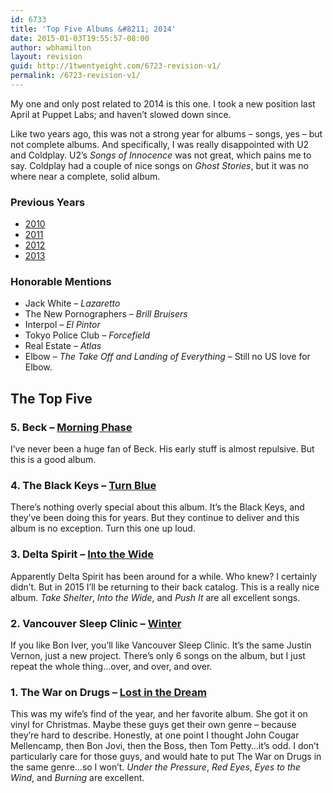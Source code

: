 ```yaml
---
id: 6733
title: 'Top Five Albums &#8211; 2014'
date: 2015-01-03T19:55:57-08:00
author: wbhamilton
layout: revision
guid: http://1twentyeight.com/6723-revision-v1/
permalink: /6723-revision-v1/
---
```

My one and only post related to 2014 is this one. I took a new position last April at Puppet Labs; and haven&#8217;t slowed down since.

Like two years ago, this was not a strong year for albums &#8211; songs, yes &#8211; but not complete albums. And specifically, I was really disappointed with U2 and Coldplay. U2&#8217;s _Songs of Innocence_ was not great, which pains me to say. Coldplay had a couple of nice songs on _Ghost Stories_, but it was no where near a complete, solid album.

### Previous Years

  * [2010](http://1twentyeight.com/top-five-albums%E2%80%942010/)
  * [2011](http://1twentyeight.com/top-five-albums-2011/)
  * [2012](http://1twentyeight.com/top-five-albums-2012/)
  * [2013](http://1twentyeight.com/top-five-albums-2013/)

### Honorable Mentions

  * Jack White &#8211; _Lazaretto_
  * The New Pornographers &#8211; _Brill Bruisers_
  * Interpol &#8211; _El Pintor_
  * Tokyo Police Club &#8211; _Forcefield_
  * Real Estate &#8211; _Atlas_
  * Elbow &#8211; _The Take Off and Landing of Everything_ &#8211; Still no US love for Elbow.

## The Top Five

### 5. Beck &ndash; [Morning Phase](spotify:album:2Qx7dgA5VjX8JDQaXVxzHu)

I&#8217;ve never been a huge fan of Beck. His early stuff is almost repulsive. But this is a good album.

### 4. The Black Keys &ndash; [Turn Blue](http://www.amazon.com/Turn-Blue-Black-Keys/dp/B00J7UL6V6/ref=sr_1_1?ie=UTF8&qid=1420343318&sr=8-1&keywords=the+black+keys)

There&#8217;s nothing overly special about this album. It&#8217;s the Black Keys, and they&#8217;ve been doing this for years. But they continue to deliver and this album is no exception. Turn this one up loud.

### 3. Delta Spirit &ndash; [Into the Wide](spotify:album:4hWx4cKcQKjq6uNGRJAnfL)

Apparently Delta Spirit has been around for a while. Who knew? I certainly didn&#8217;t. But in 2015 I&#8217;ll be returning to their back catalog. This is a really nice album. _Take Shelter_, _Into the Wide_, and _Push It_ are all excellent songs.

### 2. Vancouver Sleep Clinic &ndash; [Winter](spotify:album:71K84GjeSWMtFT3sKv3Poz)

If you like Bon Iver, you&#8217;ll like Vancouver Sleep Clinic. It&#8217;s the same Justin Vernon, just a new project. There&#8217;s only 6 songs on the album, but I just repeat the whole thing&#8230;over, and over, and over.

### 1. The War on Drugs &ndash; [Lost in the Dream](spotify:album:14xxjLlbGy8ACm4MorBjD5)

This was my wife&#8217;s find of the year, and her favorite album. She got it on vinyl for Christmas. Maybe these guys get their own genre &#8211; because they&#8217;re hard to describe. Honestly, at one point I thought John Cougar Mellencamp, then Bon Jovi, then the Boss, then Tom Petty&#8230;it&#8217;s odd. I don&#8217;t particularly care for those guys, and would hate to put The War on Drugs in the same genre&#8230;so I won&#8217;t. _Under the Pressure_, _Red Eyes_, _Eyes to the Wind_, and _Burning_ are excellent.